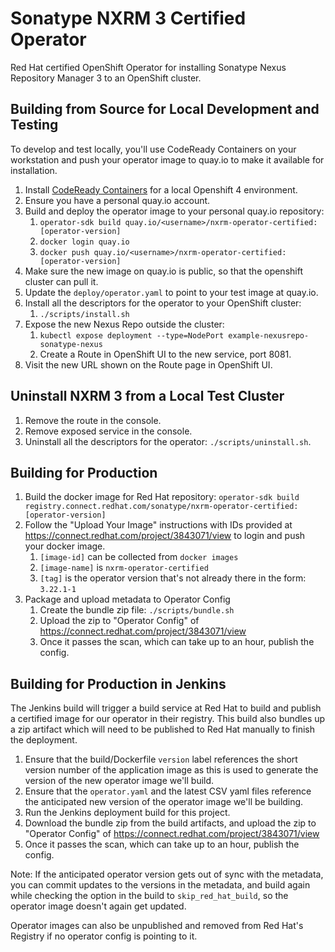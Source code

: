 # Sonatype NXRM 3 Certified Operator
Red Hat certified OpenShift Operator for installing Sonatype Nexus Repository 
Manager 3 to an OpenShift cluster.

## Building from Source for Local Development and Testing

To develop and test locally, you'll use CodeReady Containers on your workstation
and push your operator image to quay.io to make it available for installation.

1. Install [CodeReady Containers](https://developers.redhat.com/products/codeready-containers/overview)
   for a local Openshift 4 environment.
2. Ensure you have a personal quay.io account.
3. Build and deploy the operator image to your personal quay.io repository:
   1. `operator-sdk build quay.io/<username>/nxrm-operator-certified:[operator-version]`
   2. `docker login quay.io`
   3. `docker push quay.io/<username>/nxrm-operator-certified:[operator-version]`
5. Make sure the new image on quay.io is public, so that the openshift
   cluster can pull it.
6. Update the `deploy/operator.yaml` to point to your test image at quay.io.
7. Install all the descriptors for the operator to your OpenShift cluster:
   1. `./scripts/install.sh`
8. Expose the new Nexus Repo outside the cluster: 
   1. `kubectl expose deployment --type=NodePort example-nexusrepo-sonatype-nexus`
   2. Create a Route in OpenShift UI to the new service, port 8081.
9. Visit the new URL shown on the Route page in OpenShift UI.
  
## Uninstall NXRM 3 from a Local Test Cluster

1. Remove the route in the console.
2. Remove exposed service in the console.
3. Uninstall all the descriptors for the operator: `./scripts/uninstall.sh`.

## Building for Production

1. Build the docker image for Red Hat repository:
   `operator-sdk build registry.connect.redhat.com/sonatype/nxrm-operator-certified:[operator-version]`
2. Follow the "Upload Your Image" instructions with IDs provided at
   https://connect.redhat.com/project/3843071/view to login and push
   your docker image.
   1. `[image-id]` can be collected from `docker images`
   2. `[image-name]` is `nxrm-operator-certified`
   3. `[tag]` is the operator version that's not already there in the form: `3.22.1-1`
3. Package and upload metadata to Operator Config
   1. Create the bundle zip file: `./scripts/bundle.sh`
   2. Upload the zip to "Operator Config" of
     https://connect.redhat.com/project/3843071/view
   3. Once it passes the scan, which can take up to an hour, publish the config.

## Building for Production in Jenkins

The Jenkins build will trigger a build service at Red Hat to build and publish
a certified image for our operator in their registry. This build also bundles
up a zip artifact which will need to be published to Red Hat manually to finish
the deployment.

1. Ensure that the build/Dockerfile `version` label references the short version
   number of the application image as this is used to generate the version of
   the new operator image we'll build.
2. Ensure that the `operator.yaml` and the latest CSV yaml files reference the
   anticipated new version of the operator image we'll be building.
3. Run the Jenkins deployment build for this project.
4. Download the bundle zip from the build artifacts, and upload the zip to
   "Operator Config" of https://connect.redhat.com/project/3843071/view
5. Once it passes the scan, which can take up to an hour, publish the config.

Note: If the anticipated operator version gets out of sync with the metadata,
you can commit updates to the versions in the metadata, and build again while
checking the option in the build to `skip_red_hat_build`, so the operator
image doesn't again get updated.

Operator images can also be unpublished and removed from Red Hat's Registry if
no operator config is pointing to it.

